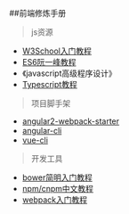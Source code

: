 ##前端修炼手册

> js资源

* [W3School入门教程](http://www.w3school.com.cn/js/)
* [ES6阮一峰教程](http://es6.ruanyifeng.com/#README)
* 《javascript高级程序设计》
* [Typescript教程](https://ts.xcatliu.com/)


> 项目脚手架

* [angular2-webpack-starter](https://github.com/AngularClass/angular2-webpack-starter)
* [angular-cli](https://github.com/angular/angular-cli)
* [vue-cli](https://github.com/vuejs/vue-cli)


> 开发工具
* [bower简明入门教程](https://segmentfault.com/a/1190000002971135)
* [npm/cnpm中文教程](http://www.runoob.com/nodejs/nodejs-npm.html)
* [webpack入门教程](http://www.jianshu.com/p/42e11515c10f#)

